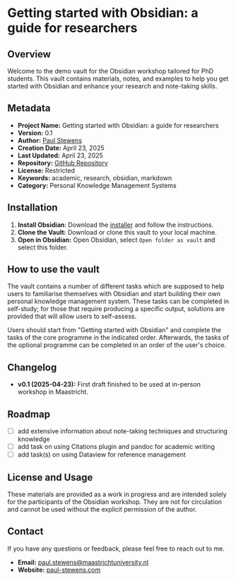 # Getting started with Obsidian: a guide for researchers

## Overview
Welcome to the demo vault for the Obsidian workshop tailored for PhD students. This vault contains materials, notes, and examples to help you get started with Obsidian and enhance your research and note-taking skills.

## Metadata
- **Project Name:** Getting started with Obsidian: a guide for researchers
- **Version:** 0.1
- **Author:** [Paul Stewens](https://github.com/ibzerbasteln)
- **Creation Date:** April 23, 2025
- **Last Updated:** April 23, 2025
- **Repository:** [GitHub Repository](https://github.com/yourusername/yourproject)
- **License:** Restricted
- **Keywords:** academic, research, obsidian, markdown
- **Category:** Personal Knowledge Management Systems

## Installation
1. **Install Obsidian**: Download the [installer](https://obsidian.md/download) and follow the instructions.
2. **Clone the Vault:** Download or clone this vault to your local machine.
3. **Open in Obsidian:** Open Obsidian, select `Open folder as vault` and select this folder.

## How to use the vault
The vault contains a number of different tasks which are supposed to help users to familiarise themselves with Obsidian and start building their own personal knowledge management system. These tasks can be completed in self-study; for those that require producing a specific output, solutions are provided that will allow users to self-assess.

Users should start from "Getting started with Obsidian" and complete the tasks of the core programme in the indicated order. Afterwards, the tasks of the optional programme can be completed in an order of the user's choice.

## Changelog
- **v0.1 (2025-04-23):** First draft finished to be used at in-person workshop in Maastricht.

## Roadmap
- [ ] add extensive information about note-taking techniques and structuring knowledge
- [ ] add task on using Citations plugin and pandoc for academic writing
- [ ] add task(s) on using Dataview for reference management

## License and Usage
These materials are provided as a work in progress and are intended solely for the participants of the Obsidian workshop. They are not for circulation and cannot be used without the explicit permission of the author.

## Contact
If you have any questions or feedback, please feel free to reach out to me.

- **Email:** [paul.stewens@maastrichtuniversity.nl](mailto:paul.stewens@maastrichtuniversity.nl)
- **Website:** [paul-stewens.com](https://paul-stewens.com)
